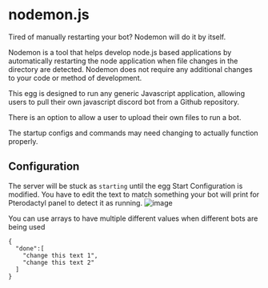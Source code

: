 # nodemon.js

Tired of manually restarting your bot? Nodemon will do it by itself.

Nodemon is a tool that helps develop node.js based applications by automatically restarting the node application when file changes in the directory are detected. Nodemon does not require any additional changes to your code or method of development.

This egg is designed to run any generic Javascript application, allowing users to pull their own javascript discord bot from a Github repository.

There is an option to allow a user to upload their own files to run a bot.

The startup configs and commands may need changing to actually function properly.

## Configuration
The server will be stuck as `starting` until the egg Start Configuration is modified. You have to edit the text to match something your bot will print for Pterodactyl panel to detect it as running.
![image](https://user-images.githubusercontent.com/10975908/126516861-c5cb4630-9f25-405c-8199-97bf5ec15a7f.png)

You can use arrays to have multiple different values when different bots are being used
```
{
  "done":[
    "change this text 1",
    "change this text 2"
  ]
}

